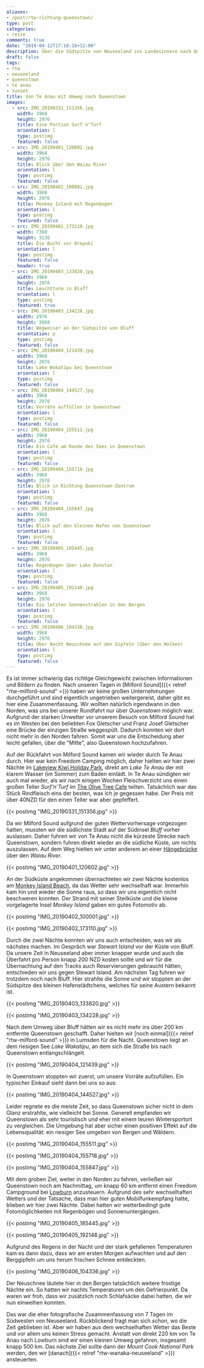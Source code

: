 ```yaml
---
aliases:
- /post/rtw-richtung-queenstown/
type: post
categories:
- reise
comments: true
date: "2019-04-12T17:18:16+12:00"
description: Über die Südspitze von Neuseeland ins Landesinnere nach Queenstown
draft: false
tags:
- rtw
- neuseeland
- queenstown
- te anau
- sunset
title: Von Te Anau mit Umweg nach Queenstown
images:
  - src: IMG_20190331_151356.jpg
    width: 3968
    height: 2976
    title: Eine Portion Surf'n'Turf
    orientation: l
    type: postimg
    featured: false
  - src: IMG_20190401_120602.jpg
    width: 3968
    height: 2976
    title: Blick über den Waiau River
    orientation: l
    type: postimg
    featured: false
  - src: IMG_20190402_100001.jpg
    width: 3968
    height: 2976
    title: Monkey Island mit Regenbogen
    orientation: l
    type: postimg
    featured: false
  - src: IMG_20190402_173110.jpg
    width: 7360
    height: 3136
    title: Die Bucht vor Orepuki
    orientation: l
    type: postimg
    featured: false
    header: true
  - src: IMG_20190403_133820.jpg
    width: 3968
    height: 2976
    title: Leuchtturm in Bluff
    orientation: l
    type: postimg
    featured: true
  - src: IMG_20190403_134228.jpg
    width: 2976
    height: 3968
    title: Wegweiser an der Südspitze von Bluff
    orientation: p
    type: postimg
    featured: false
  - src: IMG_20190404_121439.jpg
    width: 3968
    height: 2976
    title: Lake Wakatipu bei Queenstown
    orientation: l
    type: postimg
    featured: false
  - src: IMG_20190404_144527.jpg
    width: 3968
    height: 2976
    title: Vorräte auffüllen in Queenstown
    orientation: l
    type: postimg
    featured: false
  - src: IMG_20190404_155511.jpg
    width: 3968
    height: 2976
    title: Ein Café am Rande des Sees in Queenstown
    orientation: l
    type: postimg
    featured: false
  - src: IMG_20190404_155718.jpg
    width: 3968
    height: 2976
    title: Blick in Richtung Queenstown-Zentrum
    orientation: l
    type: postimg
    featured: false
  - src: IMG_20190404_155847.jpg
    width: 3968
    height: 2976
    title: Blick auf den kleinen Hafen von Queenstown
    orientation: l
    type: postimg
    featured: false
  - src: IMG_20190405_185445.jpg
    width: 3968
    height: 2976
    title: Regenbogen über Lake Dunstan
    orientation: l
    type: postimg
    featured: false
  - src: IMG_20190405_192148.jpg
    width: 3968
    height: 2976
    title: Die letzten Sonnenstrahlen in den Bergen
    orientation: l
    type: postimg
    featured: false
  - src: IMG_20190406_104336.jpg
    width: 3968
    height: 2976
    title: Über Nacht Neuschnee auf den Gipfeln (über den Wolken)
    orientation: l
    type: postimg
    featured: false
---
```


Es ist immer schwierig das richtige Gleichgewicht zwischen Informationen und Bildern zu finden. Nach unseren Tagen in [Milford Sound]({{< relref "rtw-milford-sound" >}}) haben wir keine großen Unternehmungen durchgeführt und sind eigentlich ungetrieben weitergereist, daher gibt es hier eine Zusammenfassung. Wir wollten natürlich irgendwann in den Norden, was uns bei unserer Rundfahrt nur über _Queenstown_ möglich war. Aufgrund der starken Unwetter vor unserem Besuch von Milford Sound hat es im Westen bei den beliebten Fox Gletscher und Franz Josef Gletscher eine Brücke der einzigen Straße weggespült. Dadurch konnten wir dort nicht mehr in den Norden fahren. Somit war uns die Entscheidung aber leicht gefallen, über die "Mitte", also Queenstown hochzufahren.

Auf der Rückfahrt von Milford Sound kamen wir wieder durch Te Anau durch. Hier war kein Freedom Camping möglich, daher hielten wir hier zwei Nächte im [Lakeview Kiwi Holiday Park](https://goo.gl/maps/SvNcBBCpisM2), direkt am _Lake Te Anau_ der mit klarem Wasser (im Sommer) zum Baden einlädt. In Te Anau sündigten wir auch mal wieder, als wir nach einigen Wochen Fleischverzicht uns einen großen Teller _Surf'n'Turf_ im [The Olive Tree Cafe](https://goo.gl/maps/5eiv93BADEn) teilten. Tatsächlich war das Stück Rindfleisch eins der besten, was ich je gegessen habe. Der Preis mit über 40NZD für den einen Teller war aber gepfeffert.

{{< postimg "IMG_20190331_151356.jpg" >}}

Da wir Milford Sound aufgrund der guten Wettervorhersage vorgezogen hatten, mussten wir die südlichste Stadt auf der Südinsel _Bluff_ vorher auslassen. Daher fuhren wir von Te Anau nicht die kürzeste Strecke nach Queenstown, sondern fuhren direkt wieder an die südliche Küste, um nichts auszulassen. Auf dem Weg hielten wir unter anderem an einer [Hängebrücke](https://goo.gl/maps/8r7ons1B8iQ2) über den _Waiau River_.

{{< postimg "IMG_20190401_120602.jpg" >}}

An der Südküste angekommen übernachteten wir zwei Nächte kostenlos am [Monkey Island Beach](https://goo.gl/maps/vLXJtwF6mcu), da das Wetter sehr wechselhaft war. Immerhin kam hin und wieder die Sonne raus, so dass wir uns eigentlich nicht beschweren konnten. Der Strand mit seiner Steilküste und die kleine vorgelagerte Insel _Monkey Island_ gaben ein gutes Fotomotiv ab.

{{< postimg "IMG_20190402_100001.jpg" >}}

{{< postimg "IMG_20190402_173110.jpg" >}}

Durch die zwei Nächte konnten wir uns auch entscheiden, was wir als nächstes machen. Im Gespräch war _Stewart Island_ vor der Küste von Bluff. Da unsere Zeit in Neuseeland aber immer knapper wurde und auch die Überfahrt pro Person knapp 200 NZD kosten sollte und wir für die Übernachtung auf den Tracks auch Reservierungen gebraucht hätten, entschieden wir uns gegen Stewart Island. Am nächsten Tag fuhren wir trotzdem noch nach Bluff. Hier strahlte die Sonne und wir stoppten an der Südspitze des kleinen Hafenstädtchens, welches für seine Austern bekannt ist. 

{{< postimg "IMG_20190403_133820.jpg" >}}

{{< postimg "IMG_20190403_134228.jpg" >}}

Nach dem Umweg über Bluff hätten wir es nicht mehr ins über 200 km entfernte Queenstown geschafft. Daher hielten wir [noch einmal]({{< relref "rtw-milford-sound" >}}) in Lumsden für die Nacht. Queenstown liegt an dem riesigen See _Lake Wakatipu_, an dem sich die Straße bis nach Queenstown entlangschlängelt.

{{< postimg "IMG_20190404_121439.jpg" >}}

In Queenstown stoppten wir zuerst, um unsere Vorräte aufzufüllen. Ein typischer Einkauf sieht dann bei uns so aus:

{{< postimg "IMG_20190404_144527.jpg" >}}

Leider regnete es die meiste Zeit, so dass Queenstown sicher nicht in dem Glanz erstrahlte, wie vielleicht bei Sonne. Generell empfanden wir Queenstown als sehr touristisch und eher mit einem teuren Wintersportort zu vergleichen. Die Umgebung hat aber sicher einen positiven Effekt auf die Lebensqualität: ein riesiger See umgeben von Bergen und Wäldern.

{{< postimg "IMG_20190404_155511.jpg" >}}

{{< postimg "IMG_20190404_155718.jpg" >}}

{{< postimg "IMG_20190404_155847.jpg" >}}

Mit dem groben Ziel, weiter in den Norden zu fahren, verließen wir Queenstown noch am Nachmittag, um knapp 60 km entfernt einen Freedom Campground bei [Lowburn](https://goo.gl/maps/nv2E9UrH2bE2) anzusteuern. Aufgrund des sehr wechselhaften Wetters und der Tatsache, dass man hier guten Mobilfunkempfang hatte, blieben wir hier zwei Nächte. Dabei hatten wir wetterbedingt gute Fotomöglichkeiten mit Regenbögen und Sonnenuntergängen.

{{< postimg "IMG_20190405_185445.jpg" >}}

{{< postimg "IMG_20190405_192148.jpg" >}}

Aufgrund des Regens in der Nacht und der stark gefallenen Temperaturen kam es dann dazu, dass wir am ersten Morgen aufwachten und auf den Berggipfeln um uns herum frischen Schnee entdeckten.

{{< postimg "IMG_20190406_104336.jpg" >}}

Der Neuschnee läutete hier in den Bergen tatsächlich weitere frostige Nächte ein. So hatten wir nachts Temperaturen um den Gefrierpunkt. Da waren wir froh, dass wir zusätzlich noch Schlafsäcke dabei hatten, die wir nun einweihen konnten.

Das war die eher fotografische Zusammenfassung von 7 Tagen im Südwesten von Neuseeland. Rückblickend fragt man sich schon, wo die Zeit geblieben ist. Aber wir haben aus dem wechselhaften Wetter das Beste und vor allem uns keinen Stress gemacht. Anstatt von direkt 220 km von Te Anau nach Lowburn sind wir einen kleinen Umweg gefahren, insgesamt knapp 500 km. Das nächste Ziel sollte dann der _Mount Cook National Park_ werden, den wir [danach]({{< relref "rtw-wanaka-neuseeland" >}}) ansteuerten.
